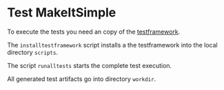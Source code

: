 # Test MakeItSimple

To execute the tests you need an copy of the [testframework](https://github.com/joergboe/runbtf).

The `installtestframework` script installs a the testframework into the local directory `scripts`.

The script `runalltests` starts the complete test execution.

All generated test artifacts go into directory `workdir`.